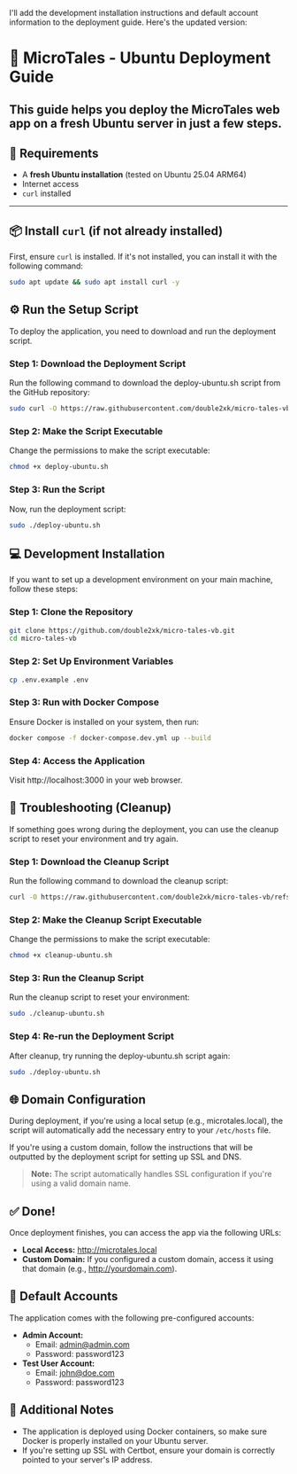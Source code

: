 I'll add the development installation instructions and default account information to the deployment guide. Here's the updated version:

# 🚀 MicroTales - Ubuntu Deployment Guide
This guide helps you deploy the **MicroTales** web app on a fresh Ubuntu server in just a few steps.
---
## 🧰 Requirements
- A **fresh Ubuntu installation** (tested on Ubuntu 25.04 ARM64)
- Internet access
- `curl` installed
---
## 📦 Install `curl` (if not already installed)
First, ensure `curl` is installed. If it's not installed, you can install it with the following command:
```bash
sudo apt update && sudo apt install curl -y
```

## ⚙️ Run the Setup Script
To deploy the application, you need to download and run the deployment script.

### Step 1: Download the Deployment Script
Run the following command to download the deploy-ubuntu.sh script from the GitHub repository:
```bash
sudo curl -O https://raw.githubusercontent.com/double2xk/micro-tales-vb/refs/heads/main/scripts/deploy-ubuntu.sh
```

### Step 2: Make the Script Executable
Change the permissions to make the script executable:
```bash
chmod +x deploy-ubuntu.sh
```

### Step 3: Run the Script
Now, run the deployment script:
```bash
sudo ./deploy-ubuntu.sh
```

## 💻 Development Installation
If you want to set up a development environment on your main machine, follow these steps:

### Step 1: Clone the Repository
```bash
git clone https://github.com/double2xk/micro-tales-vb.git
cd micro-tales-vb
```

### Step 2: Set Up Environment Variables
```bash
cp .env.example .env
```

### Step 3: Run with Docker Compose
Ensure Docker is installed on your system, then run:
```bash
docker compose -f docker-compose.dev.yml up --build
```

### Step 4: Access the Application
Visit http://localhost:3000 in your web browser.

## 🧹 Troubleshooting (Cleanup)
If something goes wrong during the deployment, you can use the cleanup script to reset your environment and try again.

### Step 1: Download the Cleanup Script
Run the following command to download the cleanup script:
```bash
curl -O https://raw.githubusercontent.com/double2xk/micro-tales-vb/refs/heads/main/scripts/cleanup-ubuntu.sh
```

### Step 2: Make the Cleanup Script Executable
Change the permissions to make the script executable:
```bash
chmod +x cleanup-ubuntu.sh
```

### Step 3: Run the Cleanup Script
Run the cleanup script to reset your environment:
```bash
sudo ./cleanup-ubuntu.sh
```

### Step 4: Re-run the Deployment Script
After cleanup, try running the deploy-ubuntu.sh script again:
```bash
sudo ./deploy-ubuntu.sh
```

## 🌐 Domain Configuration
During deployment, if you're using a local setup (e.g., microtales.local), the script will automatically add the necessary entry to your `/etc/hosts` file.

If you're using a custom domain, follow the instructions that will be outputted by the deployment script for setting up SSL and DNS.

> **Note:** The script automatically handles SSL configuration if you're using a valid domain name.

## ✅ Done!
Once deployment finishes, you can access the app via the following URLs:
- **Local Access:** http://microtales.local
- **Custom Domain:** If you configured a custom domain, access it using that domain (e.g., http://yourdomain.com).

## 👤 Default Accounts
The application comes with the following pre-configured accounts:
- **Admin Account:**
    - Email: admin@admin.com
    - Password: password123
- **Test User Account:**
    - Email: john@doe.com
    - Password: password123

## 🔧 Additional Notes
- The application is deployed using Docker containers, so make sure Docker is properly installed on your Ubuntu server.
- If you're setting up SSL with Certbot, ensure your domain is correctly pointed to your server's IP address.